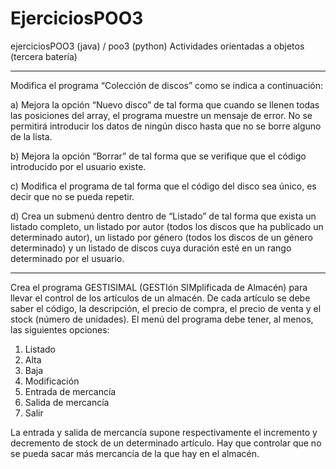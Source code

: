 # EjerciciosPOO3
ejerciciosPOO3 (java) / poo3 (python)
Actividades orientadas a objetos (tercera batería)


-------------------------------------------------------------------------------------


Modifica el programa “Colección de discos” como se indica a continuación:


a) Mejora la opción “Nuevo disco” de tal forma que cuando se llenen todas las posiciones del array, el programa muestre un mensaje de error. No se permitirá introducir los datos de ningún disco hasta que no se borre alguno de la lista.

b) Mejora la opción “Borrar” de tal forma que se verifique que el código introducido por el usuario existe.

c) Modifica el programa de tal forma que el código del disco sea único, es decir que no se pueda repetir.

d) Crea un submenú dentro dentro de “Listado” de tal forma que exista un listado completo, un listado por autor (todos los discos que ha publicado un determinado autor), un listado por género (todos los discos de un género determinado) y un listado de discos cuya duración esté en un rango determinado por el usuario.


--------------------------------------------------------------------------------------


Crea el programa GESTISIMAL (GESTIón SIMplificada de Almacén) para llevar
el control de los artículos de un almacén. De cada artículo se debe saber
el código, la descripción, el precio de compra, el precio de venta y el stock
(número de unidades). El menú del programa debe tener, al menos, las
siguientes opciones:
1. Listado
2. Alta
3. Baja
4. Modificación
5. Entrada de mercancía
6. Salida de mercancía
7. Salir

La entrada y salida de mercancía supone respectivamente el incremento y
decremento de stock de un determinado artículo. Hay que controlar que no se
pueda sacar más mercancía de la que hay en el almacén.
